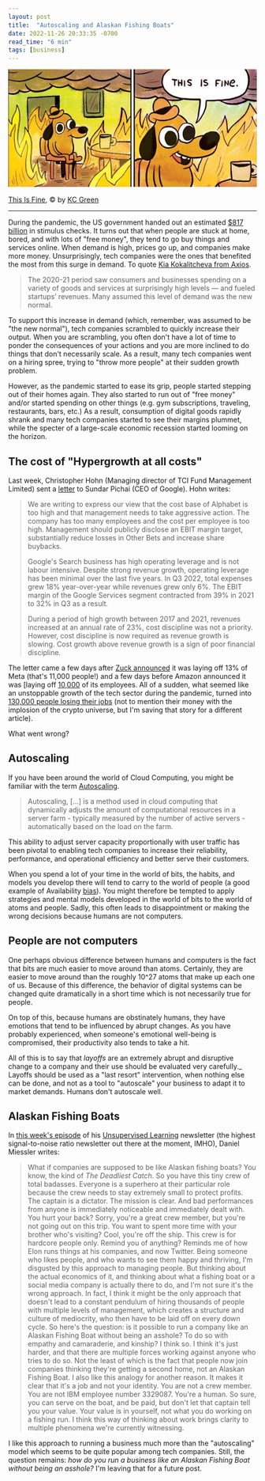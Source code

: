 ```yaml
---
layout: post
title:  "Autoscaling and Alaskan Fishing Boats"
date: 2022-11-26 20:33:35 -0700
read_time: "6 min"
tags: [business]
---
```


![This Is Fine meme](/assets/writing/autoscaling-companies-this_is_fine.jpeg)

[This Is Fine](https://gunshowcomic.com/648), © by [KC Green](http://kcgreendotcom.com/index.html)

---

During the pandemic, the US government handed out an estimated [$817 billion](https://www.nytimes.com/interactive/2022/03/11/us/how-covid-stimulus-money-was-spent.html) in stimulus checks. It turns out that when people are stuck at home, bored, and with lots of "free money", they tend to go buy things and services online. When demand is high, prices go up, and companies make more money. Unsurprisingly, tech companies were the ones that benefited the most from this surge in demand. To quote [Kia Kokalitcheva from Axios](https://www.axios.com/2022/10/03/venture-fueled-layoffs-2022).

> The 2020-21 period saw consumers and businesses spending on a variety of goods and services at surprisingly high levels — and fueled startups’ revenues. Many assumed this level of demand was the new normal.

To support this increase in demand (which, remember, was assumed to be "the new normal"), tech companies scrambled to quickly increase their output. When you are scrambling, you often don't have a lot of time to ponder the consequences of your actions and you are more inclined to do things that don't necessarily scale. As a result, many tech companies went on a hiring spree, trying to "throw more people" at their sudden growth problem.

However, as the pandemic started to ease its grip, people started stepping out of their homes again. They also started to run out of "free money" and/or started spending on other things (e.g. gym subscriptions, traveling, restaurants, bars, etc.) As a result, consumption of digital goods rapidly shrank and many tech companies started to see their margins plummet, while the specter of a large-scale economic recession started looming on the horizon.

## The cost of "Hypergrowth at all costs"

Last week, Christopher Hohn (Managing director of TCI Fund Management Limited) sent a [letter](https://www.tcifund.com/files/corporateengageement/alphabet/15th%20November%202022.pdf) to Sundar Pichai (CEO of Google). Hohn writes:

> We are writing to express our view that the cost base of Alphabet is too high and that management needs to take aggressive action. The company has too many employees and the cost per employee is too high. Management should publicly disclose an EBIT margin target, substantially reduce losses in Other Bets and increase share buybacks.
>
>Google's Search business has high operating leverage and is not labour intensive. Despite strong revenue growth, operating leverage has been minimal over the last five years. In Q3 2022, total expenses grew 18% year-over-year while revenues grew only 6%. The EBIT margin of the Google Services segment contracted from 39% in 2021 to 32% in Q3 as a result.
>
> During a period of high growth between 2017 and 2021, revenues increased at an annual rate of 23%, cost discipline was not a priority. However, cost discipline is now required as revenue growth is slowing. Cost growth above revenue growth is a sign of poor financial discipline.

The letter came a few days after [Zuck announced](https://about.fb.com/news/2022/11/mark-zuckerberg-layoff-message-to-employees/) it was laying off 13% of Meta (that's 11,000 people!) and a few days before Amazon announced it was [laying off [10,000](https://www.forbes.com/sites/jackkelly/2022/11/17/amazon-is-laying-off-10000-workers-here-are-additional-tactics-tech-companies-use-to-quietly-cut-staff/?sh=3518069b2ce2) of its employees. All of a sudden, what seemed like an unstoppable growth of the tech sector during the pandemic, turned into [130,000 people losing their jobs](https://layoffs.fyi) (not to mention their money with the implosion of the crypto universe, but I'm saving that story for a different article).

What went wrong?

## Autoscaling

If you have been around the world of Cloud Computing, you might be familiar with the term [Autoscaling](https://en.wikipedia.org/wiki/Autoscaling).

> Autoscaling, [...] is a method used in cloud computing that dynamically adjusts the amount of computational resources in a server farm - typically measured by the number of active servers - automatically based on the load on the farm.

This ability to adjust server capacity proportionally with user traffic has been pivotal to enabling tech companies to increase their reliability, performance, and operational efficiency and better serve their customers.

When you spend a lot of your time in the world of bits, the habits, and models you develop there will tend to carry to the world of people (a good example of Availability [bias](https://en.wikipedia.org/wiki/Availability_heuristic)). You might therefore be tempted to apply strategies and mental models developed in the world of bits to the world of atoms and people. Sadly, this often leads to disappointment or making the wrong decisions because humans are not computers.

## People are not computers

One perhaps obvious difference between humans and computers is the fact that bits are much easier to move around than atoms. Certainly, they are easier to move around than the roughly 10^27 atoms that make up each one of us. Because of this difference, the behavior of digital systems can be changed quite dramatically in a short time which is not necessarily true for people.

On top of this, because humans are obstinately humans, they have emotions that tend to be influenced by abrupt changes. As you have probably experienced, when someone's emotional well-being is compromised, their productivity also tends to take a hit.

All of this is to say that _layoffs_ are an extremely abrupt and disruptive change to a company and their use should be evaluated very carefully._ Layoffs should be used as a "last resort" intervention, when nothing else can be done, and not as a tool to "autoscale" your business to adapt it to market demands. Humans don't autoscale well.

## Alaskan Fishing Boats

In [this week's episode](https://danielmiessler.com/podcast/no-358-news-analysis-discovery/) of his [Unsupervised Learning](https://danielmiessler.com/newsletter/) newsletter (the highest signal-to-noise ratio newsletter out there at the moment, IMHO), Daniel Miessler writes:

>What if companies are supposed to be like Alaskan fishing boats? You know, the kind of _The Deadliest Catch_. So you have this tiny crew of total badasses. Everyone is a superhero at their particular role because the crew needs to stay extremely small to protect profits. The captain is a dictator. The mission is clear. And bad performances from anyone is immediately noticeable and immediately dealt with. You hurt your back? Sorry, you're a great crew member, but you're not going out on this trip. You want to spent more time with your brother who's visiting? Cool, you're off the ship. This crew is for hardcore people only. Remind you of anything? Reminds me of how Elon runs things at his companies, and now Twitter. Being someone who likes people, and who wants to see them happy and thriving, I'm disgusted by this approach to managing people. But thinking about the actual economics of it, and thinking about what a fishing boat or a social media company is actually there to do, and I'm not sure it's the wrong approach. In fact, I think it might be the only approach that doesn't lead to a constant pendulum of hiring thousands of people with multiple levels of management, which creates a structure and culture of mediocrity, who then have to be laid off on every down cycle. So here's the question: is it possible to run a company like an Alaskan Fishing Boat without being an asshole? To do so with empathy and camaraderie, and kinship? I think so. I think it's just harder, and that there are multiple forces working against anyone who tries to do so. Not the least of which is the fact that people now join companies thinking they're getting a second home, not an Alaskan Fishing Boat. I also like this analogy for another reason. It makes it clear that it's a job and not your identity. You are not a crew member. You are not IBM employee number 3329087. You're a human. So sure, you can serve on the boat, and be paid, but don't let that captain tell you your value. Your value is in yourself, not what you do working on a fishing run. I think this way of thinking about work brings clarity to multiple phenomena we're currently witnessing.

I like this approach to running a business much more than the "autoscaling" model which seems to be quite popular among tech companies. Still, the question remains: _how do you run a business like an Alaskan Fishing Boat without being an asshole?_ I'm leaving that for a future post.
